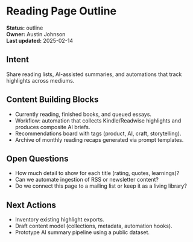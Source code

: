 # Reading Page Outline

**Status:** outline  
**Owner:** Austin Johnson  
**Last updated:** 2025-02-14


## Intent
Share reading lists, AI-assisted summaries, and automations that track highlights across mediums.

## Content Building Blocks
- Currently reading, finished books, and queued essays.
- Workflow: automation that collects Kindle/Readwise highlights and produces composite AI briefs.
- Recommendations board with tags (product, AI, craft, storytelling).
- Archive of monthly reading recaps generated via prompt templates.

## Open Questions
- How much detail to show for each title (rating, quotes, learnings)?
- Can we automate ingestion of RSS or newsletter content?
- Do we connect this page to a mailing list or keep it as a living library?

## Next Actions
- Inventory existing highlight exports.
- Draft content model (collections, metadata, automation hooks).
- Prototype AI summary pipeline using a public dataset.